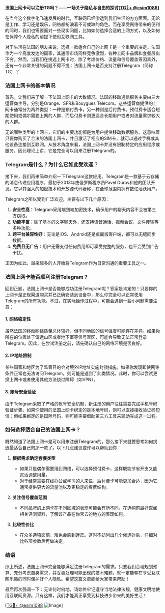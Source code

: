 **法国上网卡可以注册TG吗？——一场关于隐私与自由的探讨[[TG💪+ @esim1088](https://t.me/s/esim1088)]**

在当今这个数字化飞速发展的时代，互联网已经渗透到我们生活的方方面面。无论是工作、学习还是娱乐，网络都扮演着不可或缺的角色。而在享受网络带来的便利的同时，我们也需要面对一些现实问题，比如如何选择合适的上网方式，以及如何在保障个人隐私的前提下使用互联网工具。

对于生活在法国的朋友来说，选择一款适合自己的上网卡是一个重要的决定。法国作为一个高度发达的国家，其通信市场同样竞争激烈，各种上网卡品牌和套餐层出不穷。然而，当我们在挑选上网卡时，除了考虑价格、流量和信号覆盖等因素外，还有一个非常关键的问题不得不提：法国上网卡是否支持注册Telegram（简称TG）？

### 法国上网卡的基本情况

首先，让我们来了解一下法国上网卡的大致情况。法国的移动通信服务主要由三大运营商主导，分别是Orange、SFR和Bouygues Telecom。这些运营商提供的上网卡通常分为两种类型：一种是预付费卡，另一种则是后付费卡。预付费卡适合短期使用或偶尔需要上网的人群，而后付费卡则更适合长期用户或者对流量需求较大的人群。

无论哪种类型的上网卡，它们的主要功能都是为用户提供移动数据服务。这意味着只要你购买了合法的法国上网卡，并且激活了相应的SIM卡，就可以通过手机或其他设备连接到互联网。从技术角度来看，法国上网卡并没有限制特定的应用程序或服务，因此理论上讲，它是完全可以用来注册Telegram的。

### Telegram是什么？为什么它如此受欢迎？

接下来，我们再来简单介绍一下Telegram这款应用。Telegram是一款基于云存储的消息传递应用程序，最初于2013年由俄罗斯程序员Pavel Durov和他的团队开发。它以其强大的加密技术和开放源代码著称，在全球范围内拥有数亿活跃用户。

Telegram之所以受到广泛欢迎，主要有以下几个原因：

1. **安全性高**：Telegram采用端到端加密技术，确保用户的聊天内容不会被第三方窃取。
2. **功能丰富**：除了基本的文字聊天外，还支持语音通话、视频会议、文件传输等多种功能。
3. **跨平台兼容性好**：无论是iOS、Android还是桌面版客户端，都可以无缝同步数据。
4. **免费且无广告**：用户无需支付任何费用即可享受完整的服务，也不会受到广告干扰。

正因为如此，越来越多的人开始将Telegram作为日常沟通的重要工具之一。

### 法国上网卡能否顺利注册Telegram？

回到正题，法国上网卡是否能够成功注册Telegram呢？答案是肯定的！只要你的上网卡是正规渠道购买并已正确安装到设备中，那么你完全可以正常使用Telegram的所有功能。不过，在实际操作过程中，可能会遇到一些小问题需要注意：

#### 1. 网络稳定性
虽然法国的移动网络质量总体较好，但不同地区的信号强度可能存在差异。如果你所在的位置处于偏远山区或者地下室等信号盲区，可能会导致无法正常登录Telegram。因此，在尝试注册之前，请先确认自己的网络环境是否良好。

#### 2. IP地址限制
某些国家和地区为了监管目的会对境外IP地址实施封锁措施。如果你发现即使网络条件正常也无法访问Telegram，则可能是遇到了此类情况。此时，你可以尝试更换上网卡或者使用其他方法绕过障碍（如VPN）。

#### 3. 账号安全验证
由于Telegram采取了严格的账号安全机制，新注册的用户往往需要完成手机号码验证步骤。如果你使用的法国上网卡绑定的是本地号码，则可以直接接收验证码短信；但如果绑定的是国际号码，则可能需要借助第三方工具来辅助完成这一过程。

### 如何选择适合自己的法国上网卡？

既然知道了法国上网卡是可以用来注册Telegram的，那么接下来就要思考如何挑选最适合自己的那一款了。以下几点建议或许可以帮助到你：

1. **根据需求确定套餐类型**
   - 如果只是偶尔需要用到网络，可以选择预付费卡，这样既能节省开支又能灵活调整用量。
   - 对于经常需要在线办公或学习的人来说，后付费卡可能更加合适，因为它通常提供更大的流量池以及更稳定的资费结构。

2. **关注信号覆盖范围**
   - 不同品牌的上网卡在不同区域的表现可能会有所不同。在选购前最好查阅相关评测资料，了解该产品在你常去的地方的表现如何。

3. **比较性价比**
   - 在众多选项面前，难免会感到迷茫。这时不妨列出几个候选对象，仔细对比各项参数后再做决定。

### 结语

综上所述，法国上网卡完全能够满足注册Telegram的需求。只要我们合理规划预算、充分考虑自身需求，并妥善处理可能出现的技术难题，就一定能够在享受互联网乐趣的同时保护好个人隐私。希望这篇文章能给大家带来帮助！

最后再次强调一下：无论何时何地，请始终牢记遵守当地法律法规，健康文明地使用互联网资源。只有这样，我们才能真正享受到科技进步带来的美好生活！

[[TG💪+ @esim1088](https://t.me/s/esim1088) ![Image](https://i.postimg.cc/4NQfJmqS/Snipaste-2025-05-13-00-14-12.png)]